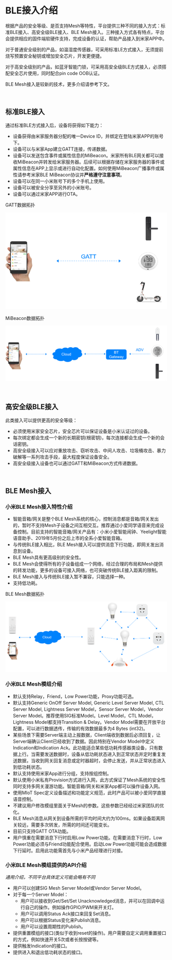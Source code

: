 # BLE接入介绍

​根据产品的安全等级、是否支持Mesh等特性，平台提供三种不同的接入方式：标准BLE接入、高安全级BLE接入、BLE Mesh接入。三种接入方式各有特点，平台会提供相应的固件端软硬件支持，完成设备的认证，帮助产品接入到米家APP中。

​对于普通安全级别的产品，如温湿度传感器，可采用标准LE方式接入，无须提前烧写预置安全秘钥或增加安全芯片，开发更便捷。

​对于高安全级别的产品，如蓝牙智能门锁，可采用高安全级BLE方式接入，必须搭配安全芯片使用，同时配合pin code OOB认证。

BLE Mesh接入是较新的技术，更多介绍请参考下文。

<br/>

## 标准BLE接入

通过标准BLE方式接入后，设备将获得如下能力：
- 设备获得由米家服务器分配的唯一Device ID，并绑定在登陆米家APP的账号下。
- 设备可以与米家App建立GATT连接，传递数据。
- 设备可以发送包含事件或属性信息的MiBeacon。米家所有BLE网关都可以接收MiBeacon并转发给米家服务器。后续可以根据存储在米家服务器的事件或属性信息在APP上显示或进行自动化配置。如何使用MiBeacon广播事件或属性请参考米家BLE MiBeacon协议并**严格遵守注意事项**。
- 设备可以在同一小米账号下的多个手机上使用。
- 设备可以被安全分享至另外的小米账号。
- 设备可以通过米家APP进行OTA。

GATT数据拓扑

![Xiaomi GATT Topology](./pics/gatt-topology.png)

MiBeacon数据拓扑

![Xiaomi MiBeacon Topology](./pics/mibeacon-topology.png)

<br/>

## 高安全级BLE接入

此类接入可以提供更高的安全等级：
- 必须使用米家安全芯片，安全芯片可以保证设备是小米认证过的设备。
- 每次绑定都会生成一个新的长期密钥(根密钥)，每次连接都会生成一个新的会话密钥。
- 高安全级接入可以应对重放攻击、窃听攻击、中间人攻击、垃圾桶攻击、暴力破解等一系列攻击手段，最大程度保证设备安全。
- 高安全级接入设备也可以通过GATT和MiBeacon方式传递数据。

<br/>

## BLE Mesh接入

### 小米BLE Mesh接入特性介绍

- 智能音箱/网关是整个BLE Mesh系统的核心，控制消息都是音箱/网关发出的，暂时不支持Mesh子设备之间互相交互。推荐通过小爱同学语音来完成设备控制。目前支持的智能音箱/网关产品有：小米小爱智能闹钟、Yeelight智能语音助手、2019年5月份之后上市的全系小爱智能音箱。
- 与传统BLE接入相比，BLE Mesh接入可以提供消息下行功能，即网关发出消息到设备。
- BLE Mesh具有更高级别的安全性。
- BLE Mesh会使得所有的子设备组成一个网络，经过合理的布局和Mesh提供的转发功能，更多的设备可接入网络，也可突破传统BLE接入距离的限制。
- BLE Mesh接入与传统BLE接入暂不兼容，只能选择一种。
- 支持低功耗。

BLE Mesh数据拓扑

![Xiaomi Mesh Topology](./pics/mesh-topology.png)

### 小米BLE Mesh模组介绍

- 默认支持Relay，Friend，Low Power功能，Proxy功能可选。
- 默认支持Generic OnOff Server Model, Generic Level Server Model, CTL Server Model, Lightness Server Model，Sensor Server Model，Vendor Server Model。推荐使用SIG标准Model。Level Model，CTL Model，Lightness Model都支持Transition & Delay。Vendor Model需要在开放平台配置，可以进行数据透传，传输的有效数据最多为4 Bytes (int32)。
- 某些场景下需要Server端主动上报数据，Client端收到数据后必须回复，让Server端确认Client已经收到了数据。因此特别在Vendor Model中定义Indication和Indication Ack。此功能适合某些低功耗传感器类设备，只有数据上行。当需要发送数据时，设备从低功耗状态进入到正常状态并定时重复发送数据，当收到网关回复消息或定时器超时，会停止发送，并从正常状态进入到低功耗状态。
- 默认支持使用米家App进行分组，支持按组控制。
- 默认使用小米私有Provision方式进行入网，此方式保证了Mesh系统的安全性同时支持多网关漫游功能。智能音箱/网关和米家App都可以操作设备入网。
- 使用MIoT Spec定义设备描述和功能定义规范，此时产品可以被小爱同学直接语音控制。
- 不建议用户修改模组里面关于Mesh的参数。这些参数已经经过米家团队的优化。
- BLE Mesh消息从网关到设备所需的平均时间大约为100ms。如果设备距离网关较远，需要多次转发，所需的时间还可能变长。
- 目前只支持GATT OTA功能。
- 用户慎重在需要消息下行时启用Low Power功能。在需要消息下行时，Low Power功能必须与Friend功能配合使用。启动Low Power功能可能会造成数据下行延时。启用此功能需首先与小米产品经理进行对接。

### 小米BLE Mesh模组提供的API介绍

*通用介绍，不同平台具体定义可能会略有不同*

- 用户可以创建SIG Mesh Server Model或Vendor Server Model。
- 对于每一个Server Model：
  - 用户可以接收到Get/Set/Set Unacknowledged消息，并可以在回调中运行自己的操作。例如操作GPIO/PWM来开关灯。
  - 用户可以调用Status Ack接口来回复Set消息。
  - 用户可以根据Status变化来Publish消息。
  - 用户可以设置周期性的Publish。
- 提供重置模组的接口(类似于收到reset的操作)。用户需要自定义调用重置接口的方式，例如快速开关5次或者长按按键等。
- 提供触发Indication的接口。
- 提供进入和退出低功耗状态的接口。
